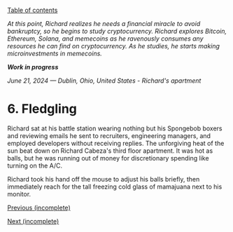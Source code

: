 [Table of contents](./README.md#table-of-contents)

*At this point, Richard realizes he needs a financial miracle to avoid bankruptcy, so he begins to study cryptocurrency. Richard explores Bitcoin, Ethereum, Solana, and memecoins as he ravenously consumes any resources he can find on cryptocurrency. As he studies, he starts making microinvestments in memecoins.*

***Work in progress***

*June 21, 2024 — Dublin, Ohio, United States - Richard's apartment*

# 6. Fledgling

Richard sat at his battle station wearing nothing but his Spongebob boxers and reviewing emails he sent to recruiters, engineering managers, and employed developers without receiving replies. The unforgiving heat of the sun beat down on Richard Cabeza's third floor apartment. It was hot as balls, but he was running out of money for discretionary spending like turning on the A/C.

Richard took his hand off the mouse to adjust his balls briefly, then immediately reach for the tall freezing cold glass of mamajuana next to his monitor. 

[Previous (incomplete)](./5.destitution.md)

[Next (incomplete)](./7.stabilization.md)